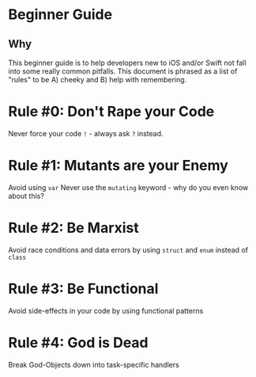 # Beginner Guide

## Why
This beginner guide is to help developers new to iOS and/or Swift not fall into some really common pitfalls. This document is phrased as a list of "rules" to be A) cheeky and B) help with remembering.

# Rule #0: Don't Rape your Code
Never force your code `!` - always ask `?` instead.

# Rule #1: Mutants are your Enemy
Avoid using `var` 
Never use the `mutating` keyword - why do you even know about this?

# Rule #2: Be Marxist
Avoid race conditions and data errors by using `struct` and `enum` instead of `class`

# Rule #3: Be Functional
Avoid side-effects in your code by using functional patterns

# Rule #4: God is Dead
Break God-Objects down into task-specific handlers
